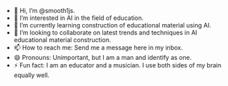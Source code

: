 - 👋 Hi, I’m @smooth1js.
- 👀 I’m interested in AI in the field of education.
- 🌱 I’m currently learning construction of educational material using AI.
- 💞️ I’m looking to collaborate on latest trends and techniques in AI educational material construction.
- 📫 How to reach me: Send me a message here in my inbox.
- 😄 Pronouns: Unimportant, but I am a man and identify as one.
- ⚡ Fun fact: I am an educator and a musician. I use both sides of my brain equally well.

<!---
smooth1js/smooth1js is a ✨ special ✨ repository because its `README.md` (this file) appears on your GitHub profile.
You can click the Preview link to take a look at your changes.
--->

